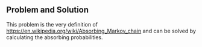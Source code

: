 ## Problem and Solution

This problem is the very definition of https://en.wikipedia.org/wiki/Absorbing_Markov_chain and can be solved by calculating the absorbing probabilities.
